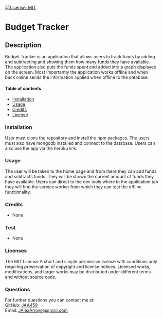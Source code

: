 [![License: MIT](https://img.shields.io/badge/License-MIT-yellow.svg)](https://opensource.org/licenses/MIT)
    
  # Budget Tracker #


  ## Description ##
  Budget Tracker is an application that allows users to track funds by adding and subtracting and showing them how many funds they have available. The application also puts the funds spent and added into a graph displayed on the screen. Most importantly the application works offline and when back online sends the information applied when offline to the database.
      
      
  #### Table of contents ####
  * [Installation](#installation)
  * [Usage](#usage)
  * [Credits](#credits)
  * [License](#license)
      
      
  ### Installation ###
  User must clone the repository and install the npm packages. The users must also have mongodb installed and connect to the database. Users can also use the app via the heroku link.
      
      
  ### Usage ###
  The user will be taken to the home page and from there they can add funds and subtracts funds. They will be shown the current amount of funds they have available. Users can direct to the dev tools where in the application tab they will find the service worker from which they can test the offline functionality.
      
      
  ### Credits ###
  * None
      
      
  ### Test ###
  * None

  ### Licenses ###
  The MIT License
  A short and simple permissive license with conditions only requiring preservation of copyright and license notices. Licensed works, modifications, and larger works may be distributed under different terms and without source code.
  ### Questions ###
  For further questions you can contact me at:</br>
  GitHub: [JAA459](https://github.com/JAA459) </br>
  Email: [JAlexArroyo@gmail.com](JAlexArroyo@gmail.com)